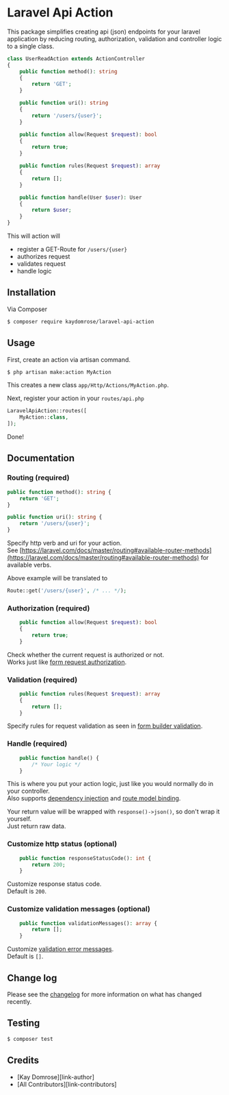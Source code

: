# Laravel Api Action

This package simplifies creating api (json) endpoints for your laravel application by reducing routing, authorization, validation and controller logic to a single class.

```php
class UserReadAction extends ActionController
{
    public function method(): string 
    {
        return 'GET';
    }

    public function uri(): string 
    {
        return '/users/{user}';
    }

    public function allow(Request $request): bool 
    {
        return true;
    }

    public function rules(Request $request): array 
    {
        return [];
    }

    public function handle(User $user): User
    {
        return $user;
    }
}
```

This will action will
- register a GET-Route for `/users/{user}`
- authorizes request
- validates request
- handle logic

## Installation

Via Composer

``` bash
$ composer require kaydomrose/laravel-api-action
```

## Usage

First, create an action via artisan command.  

```bash
$ php artisan make:action MyAction
```

This creates a new class `app/Http/Actions/MyAction.php`.  

Next, register your action in your `routes/api.php`

```php
LaravelApiAction::routes([
    MyAction::class,
]);
```

Done!

## Documentation

### Routing (required)

```php
public function method(): string {
    return 'GET';
}

public function uri(): string {
    return '/users/{user}';
}
```
Specify http verb and uri for your action.  
See [https://laravel.com/docs/master/routing#available-router-methods](https://laravel.com/docs/master/routing#available-router-methods) for available verbs.

Above example will be translated to
```php
Route::get('/users/{user}', /* ... */);
```

### Authorization (required)

```php
    public function allow(Request $request): bool 
    {
        return true;
    }
```

Check whether the current request is authorized or not.  
Works just like [form request authorization](https://laravel.com/docs/8.x/validation#authorizing-form-requests).

### Validation (required)

```php
    public function rules(Request $request): array 
    {
        return [];
    }
```

Specify rules for request validation as seen in [form builder validation](https://laravel.com/docs/8.x/validation#creating-form-requests).

### Handle (required)
```php
    public function handle() {
        /* Your logic */
    }
```

This is where you put your action logic, just like you would normally do in your controller.  
Also supports [dependency injection](https://laravel.com/docs/8.x/controllers#dependency-injection-and-controllers) and [route model binding](https://laravel.com/docs/8.x/routing#route-model-binding).

Your return value will be wrapped with `response()->json()`, so don't wrap it yourself.  
Just return raw data.

### Customize http status (optional)

```php
    public function responseStatusCode(): int {
        return 200;
    }
```

Customize response status code.  
Default is `200`.

### Customize validation messages (optional) 

```php
    public function validationMessages(): array {
        return [];
    }
```

Customize [validation error messages](https://laravel.com/docs/8.x/validation#customizing-the-error-messages).  
Default is `[]`.

## Change log

Please see the [changelog](changelog.md) for more information on what has changed recently.

## Testing

``` bash
$ composer test
```

## Credits

- [Kay Domrose][link-author]
- [All Contributors][link-contributors]

